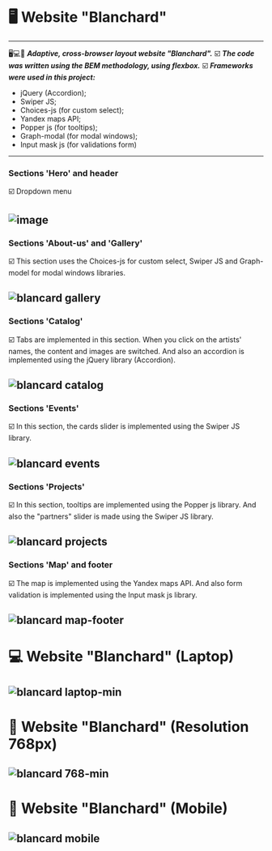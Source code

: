 # 🖥 Website "Blanchard"
---
🖥💻📱 ___Adaptive, cross-browser layout website "Blanchard".___
☑️ ___The code was written using the BEM methodology, using flexbox.___ 
☑️ ___Frameworks were used in this project:___
- jQuery (Accordion);
- Swiper JS;
- Choices-js (for custom select);
- Yandex maps API;
- Popper js (for tooltips);
- Graph-modal (for modal windows);
- Input mask js (for validations form)
---

### Sections 'Hero' and header

☑️ Dropdown menu

![image](https://user-images.githubusercontent.com/101246310/167888101-2787be97-931b-416f-ac10-6ee8a1c9d1a4.png)
---

### Sections 'About-us' and 'Gallery'

☑️ This section uses the Choices-js for custom select, Swiper JS and Graph-model for modal windows libraries.

![blancard gallery](https://user-images.githubusercontent.com/101246310/167888517-ac9c723d-2427-4f81-b97c-750f5cf4a8ae.gif)
---

### Sections 'Catalog'

☑️ Tabs are implemented in this section. When you click on the artists' names, the content and images are switched. 
And also an accordion is implemented using the jQuery library (Accordion).

![blancard catalog](https://user-images.githubusercontent.com/101246310/167891433-4f665f81-8e98-41e2-b494-190dbf77063e.gif)
---

### Sections 'Events'

☑️ In this section, the cards slider is implemented using the Swiper JS library.

![blancard events](https://user-images.githubusercontent.com/101246310/167892394-fc0c02c7-e74b-40ae-a75c-60f12929e674.gif)
---

### Sections 'Projects'

☑️ In this section, tooltips are implemented using the Popper js library. And also the "partners" slider is made using the Swiper JS library.

![blancard projects](https://user-images.githubusercontent.com/101246310/167893279-439006bd-319d-43fe-bdc9-508029148744.gif)
---

### Sections 'Map' and footer 

☑️ The map is implemented using the Yandex maps API. And also form validation is implemented using the Input mask js library.

![blancard map-footer](https://user-images.githubusercontent.com/101246310/167894150-9adb403b-16f1-499f-90c3-cc7597e8972c.gif)
---

# 💻 Website "Blanchard" (Laptop)

![blancard laptop-min](https://user-images.githubusercontent.com/101246310/167896717-35b048a6-876d-4c82-a2fa-269900bb6038.gif)
---

# 📱 Website "Blanchard" (Resolution 768px)

![blancard 768-min](https://user-images.githubusercontent.com/101246310/167898346-9404e483-9329-4ace-acfd-832c1c2d7f65.gif)
---

# 📱 Website "Blanchard" (Mobile)

![blancard mobile](https://user-images.githubusercontent.com/101246310/167900199-f0d3be93-aec7-4a44-8038-4dd53604c931.gif)
---

